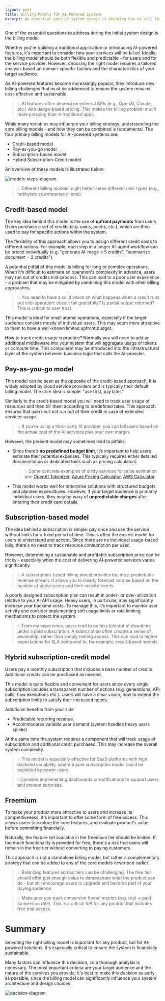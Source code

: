 ```yaml
---
layout: post
title: Billing Models for AI-Powered Systems
excerpt: An essential part of system design is deciding how to bill for AI-powered services
---
```


One of the essential questions to address during the initial system design is the billing model.

Whether you're building a traditional application or introducing AI-powered features, it's important to consider how your services will be billed. Ideally, the billing model should be both flexible and predictable - for users and for the service provider. However, choosing the right model requires a tailored analysis based on domain-specific factors and the characteristics of your target audience.

As AI-powered features become increasingly popular, they introduce new billing challenges that must be addressed to ensure the system remains cost-effective and sustainable.

> 💡 AI features often depend on external APIs (e.g., OpenAI, Claude, etc.) with usage-based pricing. This makes the billing problem much more pressing than in traditional apps.

While many variables may influence your billing strategy, understanding the core billing models - and how they can be combined is fundamental. The four primary billing models for AI-powered systems are:

- Credit-based model
- Pay-as-you-go model
- Subscription-based model
- Hybrid Subscription-Credit model

An overview of these models is illustrated below:

![models-steps-diagram](../images/ai-billing-post/models-steps-diagram.png)

> 💡 Different billing models might better serve different user types (e.g., hobbyists vs enterprise clients).

## Credit-based model

The key idea behind this model is the use of **upfront payments** from users. Users purchase a set of credits (e.g. coins, points, etc.), which are then used to pay for specific actions within the system.

The flexibility of this approach allows you to assign different credit costs to different actions. For example, each step in a longer AI-agent workflow can be priced individually (e.g. "generate AI image = 5 credits", "summarize document = 2 credits").

A potential pitfall of this model is billing for long or complex operations. When it's difficult to estimate an operation's complexity in advance, users may run out of credits mid-process. This can lead to a poor user experience - a problem that may be mitigated by combining this model with other billing approaches.

> 💡 You need to have a solid vision on what happens when a credit runs out mid-operation: does it fail gracefully? Is partial output returned? This is critical to user trust.

This model is ideal for small atomic operations, especially if the target audience consists mostly of individual users. This may seem more attractive to them to have a well-known limited upfront budget.

How to track credit usage in practice? Normally you will need to add an additional middleware into your system that will aggregate usage of tokens or compute time. This component may be introduced into the infrastructural layer of the system between business logic that calls the AI-provider.

## Pay-as-you-go model

This model can be seen as the opposite of the credit-based approach. It is widely adopted by cloud service providers and is typically their default billing model. The core idea is simple: "use first, pay later."

Similarly to the credit-based model you will need to track user usage of resources and then bill them according to predefined rates. This approach ensures that users will not run out of their credit in case of extended services usage.

> 💡 If you're using a third-party AI provider, you can bill users based on the actual cost of the AI services plus your own margin.

However, the present model may sometimes lead to pitfalls:

- Since there’s **no predefined budget limit**, it’s important to help users estimate their potential expenses. This typically requires either detailed documentation or dedicated tools such as pricing calculators.
    > 💡 Some concrete examples of utility services for price estimation are: [OpenAI Tokenizer](https://platform.openai.com/tokenizer), [Azure Pricing Calculator](https://azure.microsoft.com/en-us/pricing/calculator/), [AWS Calculator](https://calculator.aws/#/)

- This model works well for enterprise solutions with structured budgets and planned expenditures. However, if your target audience is primarily individual users, they may be wary of **unpredictable charges** after entering their credit card details.

## Subscription-based model

The idea behind a subscription is simple: pay once and use the service without limits for a fixed period of time. This is often the easiest model for users to understand and accept. Since there are no individual usage-based bills, there's no need to track resource consumption per user.

However, determining a sustainable and profitable subscription price can be tricky - especially when the cost of delivering AI-powered services varies significantly.

> 💡 A subscription-based billing model provides the most predictable revenue stream. It allows you to clearly forecast income based on the number of active users and their activity trends.

A poorly designed subscription plan can result in under- or over-utilization relative to your AI API usage. Heavy users, in particular, may significantly increase your backend costs. To manage this, it’s important to monitor user activity and consider implementing soft usage limits or rate limiting mechanisms to protect the system.

> 💡 From my experience, users tend to be less tolerant of downtime under a paid subscription. A subscription often creates a sense of ownership, rather than simply renting access. This can lead to higher expectations for SLA compared to, for example, credit-based models.

## Hybrid subscription-credit model

Users pay a monthly subscription that includes a base number of credits. Additional credits can be purchased as needed.

This model is quite flexible and convenient for users since every single subscription includes a transparent number of actions (e.g. generations, API calls, flow executions etc.). Users will have a clear vision, how to extend the subscription limits to satisfy their increased needs.

Additional benefits from your side

- Predictable recurring revenue.
- Accommodates variable user demand (system handles heavy users spikes)

At the same time the system requires a component that will track usage of subscription and additional credit purchased. This may increase the overall system complexity. 

> 💡 This model is especially effective for SaaS platforms with high backend variability, where a pure subscription model could be exploited by power users.

> 💡Consider implementing dashboards or notifications to support users and prevent surprises.

## Freemium

To make your product more attractive to users and increase its competitiveness, it's important to offer some form of free access. This allows users to explore the core features, and evaluate product's value before committing financially.

Naturally, the feature set available in the freemium tier should be limited. If too much functionality is provided for free, there's a risk that users will remain in the free tier without converting to paying customers.

This approach is not a standalone billing model, but rather a complementary strategy that can be added to any of the core models described earlier.

> 💡 Balancing features across tiers can be challenging. The free tier should offer just enough value to demonstrate what the product can do - but still encourage users to upgrade and become part of your paying audience.

> 💡 Make sure you track conversion funnel metrics (e.g. trial → paid conversion rate). This is a critical KPI for any product that includes free trial access.

# Summary

Selecting the right billing model is important for any product, but for AI-powered solutions, it's especially critical to ensure the system is financially sustainable.

Many factors can influence this decision, so a thorough analysis is necessary. The most important criteria are your target audience and the nature of the services you provide. It's best to make this decision as early as possible, since the billing model can significantly influence your system architecture and design choices.

![decision-diagram](../images/ai-billing-post/decision-diagram.png)
